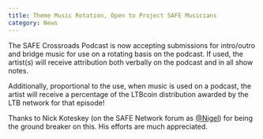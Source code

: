 ```yaml
---
title: Theme Music Rotation, Open to Project SAFE Musicians
category: News
---
```


The SAFE Crossroads Podcast is now accepting submissions for intro/outro and bridge music for use on a rotating basis on the podcast. If used, the artist(s) will receive attribution both verbally on the podcast and in all show notes.

Additionally, proportional to the use, when music is used on a podcast, the artist will receive a percentage of the LTBcoin distribution awarded by the LTB network for that episode!

Thanks to Nick Koteskey (on the SAFE Network forum as [@Nigel](https://safenetforum.org/users/nigel/activity)) for being the ground breaker on this. His efforts are much appreciated.
